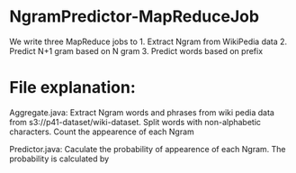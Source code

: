 # NgramPredictor-MapReduceJob
We write three MapReduce jobs to 1. Extract Ngram from WikiPedia data 2. Predict N+1 gram based on N gram  3. Predict words based on prefix

# File explanation:
Aggregate.java: Extract Ngram words and phrases from wiki pedia data from s3://p41-dataset/wiki-dataset. Split words with
non-alphabetic characters. Count the appearence of each Ngram

Predictor.java: Caculate the probability of appearence of each Ngram. The probability is calculated by 
